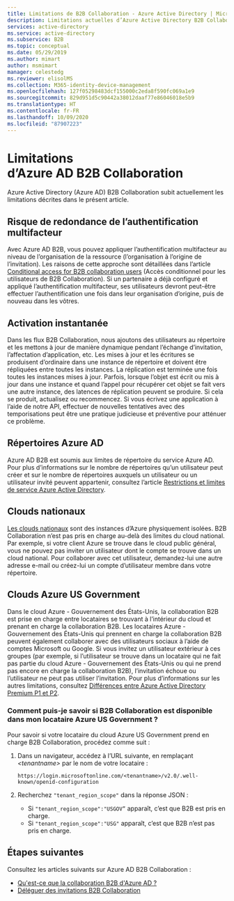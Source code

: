 ```yaml
---
title: Limitations de B2B Collaboration - Azure Active Directory | Microsoft Docs
description: Limitations actuelles d’Azure Active Directory B2B Collaboration
services: active-directory
ms.service: active-directory
ms.subservice: B2B
ms.topic: conceptual
ms.date: 05/29/2019
ms.author: mimart
author: msmimart
manager: celestedg
ms.reviewer: elisolMS
ms.collection: M365-identity-device-management
ms.openlocfilehash: 127f05298483dcf155000c2eda8f590fc069a1e9
ms.sourcegitcommit: 829d951d5c90442a38012daaf77e86046018e5b9
ms.translationtype: HT
ms.contentlocale: fr-FR
ms.lasthandoff: 10/09/2020
ms.locfileid: "87907223"
---
```

# <a name="limitations-of-azure-ad-b2b-collaboration"></a>Limitations d’Azure AD B2B Collaboration
Azure Active Directory (Azure AD) B2B Collaboration subit actuellement les limitations décrites dans le présent article.

## <a name="possible-double-multi-factor-authentication"></a>Risque de redondance de l’authentification multifacteur
Avec Azure AD B2B, vous pouvez appliquer l’authentification multifacteur au niveau de l’organisation de la ressource (l’organisation à l’origine de l’invitation). Les raisons de cette approche sont détaillées dans l’article [Conditional access for B2B collaboration users](conditional-access.md) (Accès conditionnel pour les utilisateurs de B2B Collaboration). Si un partenaire a déjà configuré et appliqué l’authentification multifacteur, ses utilisateurs devront peut-être effectuer l’authentification une fois dans leur organisation d’origine, puis de nouveau dans les vôtres.

## <a name="instant-on"></a>Activation instantanée
Dans les flux B2B Collaboration, nous ajoutons des utilisateurs au répertoire et les mettons à jour de manière dynamique pendant l’échange d’invitation, l’affectation d’application, etc. Les mises à jour et les écritures se produisent d’ordinaire dans une instance de répertoire et doivent être répliquées entre toutes les instances. La réplication est terminée une fois toutes les instances mises à jour. Parfois, lorsque l’objet est écrit ou mis à jour dans une instance et quand l’appel pour récupérer cet objet se fait vers une autre instance, des latences de réplication peuvent se produire. Si cela se produit, actualisez ou recommencez. Si vous écrivez une application à l’aide de notre API, effectuer de nouvelles tentatives avec des temporisations peut être une pratique judicieuse et préventive pour atténuer ce problème.

## <a name="azure-ad-directories"></a>Répertoires Azure AD
Azure AD B2B est soumis aux limites de répertoire du service Azure AD. Pour plus d’informations sur le nombre de répertoires qu’un utilisateur peut créer et sur le nombre de répertoires auxquels un utilisateur ou un utilisateur invité peuvent appartenir, consultez l’article [Restrictions et limites de service Azure Active Directory](https://docs.microsoft.com/azure/active-directory/users-groups-roles/directory-service-limits-restrictions).

## <a name="national-clouds"></a>Clouds nationaux
[Les clouds nationaux](https://docs.microsoft.com/azure/active-directory/develop/authentication-national-cloud) sont des instances d’Azure physiquement isolées. B2B Collaboration n’est pas pris en charge au-delà des limites du cloud national. Par exemple, si votre client Azure se trouve dans le cloud public général, vous ne pouvez pas inviter un utilisateur dont le compte se trouve dans un cloud national. Pour collaborer avec cet utilisateur, demandez-lui une autre adresse e-mail ou créez-lui un compte d’utilisateur membre dans votre répertoire.

## <a name="azure-us-government-clouds"></a>Clouds Azure US Government
Dans le cloud Azure - Gouvernement des États-Unis, la collaboration B2B est prise en charge entre locataires se trouvant à l’intérieur du cloud et prenant en charge la collaboration B2B. Les locataires Azure - Gouvernement des États-Unis qui prennent en charge la collaboration B2B peuvent également collaborer avec des utilisateurs sociaux à l’aide de comptes Microsoft ou Google. Si vous invitez un utilisateur extérieur à ces groupes (par exemple, si l’utilisateur se trouve dans un locataire qui ne fait pas partie du cloud Azure - Gouvernement des États-Unis ou qui ne prend pas encore en charge la collaboration B2B), l’invitation échoue ou l’utilisateur ne peut pas utiliser l’invitation. Pour plus d’informations sur les autres limitations, consultez [Différences entre Azure Active Directory Premium P1 et P2](https://docs.microsoft.com/azure/azure-government/documentation-government-services-securityandidentity#azure-active-directory-premium-p1-and-p2).

### <a name="how-can-i-tell-if-b2b-collaboration-is-available-in-my-azure-us-government-tenant"></a>Comment puis-je savoir si B2B Collaboration est disponible dans mon locataire Azure US Government ?
Pour savoir si votre locataire du cloud Azure US Government prend en charge B2B Collaboration, procédez comme suit :

1. Dans un navigateur, accédez à l’URL suivante, en remplaçant *&lt;tenantname&gt;* par le nom de votre locataire :

   `https://login.microsoftonline.com/<tenantname>/v2.0/.well-known/openid-configuration`

2. Recherchez `"tenant_region_scope"` dans la réponse JSON :

   - Si `"tenant_region_scope":"USGOV”` apparaît, c’est que B2B est pris en charge.
   - Si `"tenant_region_scope":"USG"` apparaît, c’est que B2B n’est pas pris en charge.

## <a name="next-steps"></a>Étapes suivantes

Consultez les articles suivants sur Azure AD B2B Collaboration :

- [Qu'est-ce que la collaboration B2B d'Azure AD ?](what-is-b2b.md)
- [Déléguer des invitations B2B Collaboration](delegate-invitations.md)
